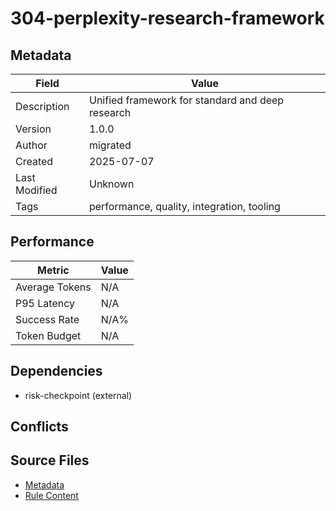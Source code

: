 # 304-perplexity-research-framework

## Metadata

| Field | Value |
|-------|-------|
| Description | Unified framework for standard and deep research |
| Version | 1.0.0 |
| Author | migrated |
| Created | 2025-07-07 |
| Last Modified | Unknown |
| Tags | performance, quality, integration, tooling |

## Performance

| Metric | Value |
|--------|-------|
| Average Tokens | N/A |
| P95 Latency | N/A |
| Success Rate | N/A% |
| Token Budget | N/A |

## Dependencies

- risk-checkpoint (external)

## Conflicts


## Source Files

- [Metadata](300-integration/304-perplexity-research-framework.yaml)
- [Rule Content](300-integration/304-perplexity-research-framework.mdc)